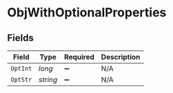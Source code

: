# ObjWithOptionalProperties


## Fields

| Field              | Type               | Required           | Description        |
| ------------------ | ------------------ | ------------------ | ------------------ |
| `OptInt`           | *long*             | :heavy_minus_sign: | N/A                |
| `OptStr`           | *string*           | :heavy_minus_sign: | N/A                |
